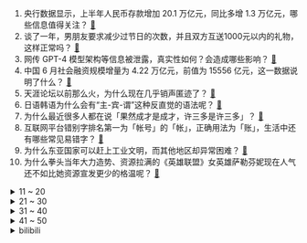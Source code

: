 1. 央行数据显示，上半年人民币存款增加 20.1 万亿元，同比多增 1.3 万亿元，哪些信息值得关注？ [:link:](https://www.zhihu.com/question/611544591)
2. 谈了一年，男朋友要求减少过节日的次数，并且双方互送1000元以内的礼物，这样正常吗？ [:link:](https://www.zhihu.com/question/610690679)
3. 网传 GPT-4 模型架构等信息被泄露，真实性如何？会造成哪些影响？ [:link:](https://www.zhihu.com/question/611498370)
4. 中国 6 月社会融资规模增量为 4.22 万亿元，前值为 15556 亿元，这一数据说明了什么？ [:link:](https://www.zhihu.com/question/611556469)
5. 天涯论坛以前那么火，为什么现在几乎销声匿迹了？ [:link:](https://www.zhihu.com/question/601009724)
6. 日语韩语为什么会有“主-宾-谓”这种反直觉的语法呢？ [:link:](https://www.zhihu.com/question/611438013)
7. 为什么最近很多人都在说「果然成才是成才，许三多是许三多」？ [:link:](https://www.zhihu.com/question/611298085)
8. 互联网平台错别字排名第一为「帐号」的「帐」，正确用法为「账」，生活中还有哪些常见易错字？ [:link:](https://www.zhihu.com/question/611475066)
9. 为什么东亚国家可以赶上工业文明，而其他地区却异常困难？ [:link:](https://www.zhihu.com/question/600700914)
10. 为什么拳头当年大力造势、资源拉满的《英雄联盟》女英雄萨勒芬妮现在人气还不如比她资源宣发更少的格温呢？ [:link:](https://www.zhihu.com/question/611164901)
<details>
<summary>11 ~ 20</summary>

11. 北京多家青旅拒接「35 岁以上顾客」，商家称生活习惯不同、不好管理，律师称不能认定违规，如何看待此事？ [:link:](https://www.zhihu.com/question/611535775)
12. 警方通报无锡3岁女童事件调查结果，「未发现女孩被人猥亵」，大家如何看待此次事件？ [:link:](https://www.zhihu.com/question/611602176)
13. 《水浒传》这么好的ip，为什么没有什么有名气的游戏？ [:link:](https://www.zhihu.com/question/419841444)
14. 《狂飙》里的高启强干嚼咖啡不加糖是什么感觉？这样干嚼咖啡会比冲泡喝更提神吗？ [:link:](https://www.zhihu.com/question/582009928)
15. 回顾上半年的「百模大战」，普通人生活已经被 AI 大模型改变了吗？哪些行业已经实际受到了影响？ [:link:](https://www.zhihu.com/question/611201704)
16. 宝格丽官网疑把台湾列为国家，随后宝格丽官方致歉称「已立即纠正」，如何看待此事？对该品牌有何影响？ [:link:](https://www.zhihu.com/question/611532590)
17. 有没有明明挺烧钱但自己就是戒不掉的爱好？ [:link:](https://www.zhihu.com/question/603320586)
18. 为什么碳水和糖才是长胖元凶，明明脂肪热量更高啊？ [:link:](https://www.zhihu.com/question/406770433)
19. 为什么大量文明都以六的倍数的进制对时间计量？ [:link:](https://www.zhihu.com/question/610978422)
20. 从 AI 问答到各种办公插件，你是否已经对大模型应用形成了依赖？你生活中有哪些「离不开 AI」的场景？ [:link:](https://www.zhihu.com/question/611201923)
</details>
<details>
<summary>21 ~ 30</summary>

21. 黄蓉死在襄阳的时候，黄药师为什么不来救女儿？ [:link:](https://www.zhihu.com/question/598195157)
22. 因为父母给买了套房，弟弟心有不满，如何才能化解姐弟矛盾? [:link:](https://www.zhihu.com/question/609356681)
23. 如何看待全新 iPad Pro 将采用 OLED 屏幕？ [:link:](https://www.zhihu.com/question/611254951)
24. EDG 因合同纠纷正式起诉 Scout 选手，将于 7 月 20 号开庭，目前案件进展如何？ [:link:](https://www.zhihu.com/question/611498250)
25. 既然第二罚故意不进抢篮板可以拿三分，为什么不到最后几乎没人这么做？ [:link:](https://www.zhihu.com/question/603457921)
26. 《原神》1.6 ，2.8，3.8三个版本的夏日活动哪个版本给你的感触最深？ [:link:](https://www.zhihu.com/question/611428391)
27. 法学学生能否进入法检部门后积累案源再做律师? [:link:](https://www.zhihu.com/question/609713049)
28. 你们怀念快中考时的那个夏天吗？ [:link:](https://www.zhihu.com/question/609086552)
29. 高达系列中最浮夸的高达是什么？ [:link:](https://www.zhihu.com/question/327946257)
30. 「颜宁之问」反映出国内科研现状中怎样的问题？「你做这个能发几分的文章」的质疑真的存在吗？ [:link:](https://www.zhihu.com/question/611488349)
</details>
<details>
<summary>31 ~ 40</summary>

31. 电影《八角笼中》适合孩子去看吗？ [:link:](https://www.zhihu.com/question/609367058)
32. 猫咪在多少度会觉得热？ [:link:](https://www.zhihu.com/question/473171359)
33. 到了高三，大家都说要逆袭，那为什么那么多人会逆袭失败? [:link:](https://www.zhihu.com/question/607278076)
34. 你怎么看待网络上售卖的高三解题技巧呢？ [:link:](https://www.zhihu.com/question/611215491)
35. 求职者称举报21家「已读不回」「索要简历不回」的公司，平台回应「已读不回不违规」，如何看待此事？ [:link:](https://www.zhihu.com/question/611472833)
36. 夏日护肤的重点是什么？如何让肌肤顺利度过高温天气？ [:link:](https://www.zhihu.com/question/607460784)
37. 富士康退出印度芯片工厂计划，规模 195 亿美元，系其最大海外项目之一，或出于哪些原因？透露哪些信息？ [:link:](https://www.zhihu.com/question/611467869)
38. 可以分享一张你觉得有意义的照片吗？ [:link:](https://www.zhihu.com/question/600181077)
39. 如何看待此次杭州第19届亚运会，乒乓球比赛的参赛名单？ [:link:](https://www.zhihu.com/question/611299643)
40. 北京 9 位高校学生将跨省转学，有学生从「北大」转至「武大」，什么情况可以转学？大学转学需要什么流程？ [:link:](https://www.zhihu.com/question/611509843)
</details>
<details>
<summary>41 ~ 50</summary>

41. 中国 6 月新增人民币贷款 30500 亿元，前值为 13628 亿元，哪些信息值得关注？ [:link:](https://www.zhihu.com/question/611556358)
42. 2023 年上半年社融规模增量 21.55 万亿元，同比多 4754 亿元，这一数据说明什么？ [:link:](https://www.zhihu.com/question/611544604)
43. IAEA 总干事称福岛核污水可饮用、游泳，外交部回应「建议日方好好利用核污水」，有哪些信息值得关注？ [:link:](https://www.zhihu.com/question/611518185)
44. 调查称超 9 成消费者认为演唱会票价贵，超 3 成看演唱会花超 2000 元，演唱会门票这么贵值不值？ [:link:](https://www.zhihu.com/question/611513753)
45. 如何评价7月新番动画《僵尸百分百~变成僵尸之前想做的100件事》第一集? [:link:](https://www.zhihu.com/question/611223577)
46. 媒体评颜宁之问，称「年轻人的想象力和好奇心，从不会毫无意义」，如果让你来回答颜宁的问题，你会怎么答？ [:link:](https://www.zhihu.com/question/611495643)
47. 数字人民币 SIM 卡硬钱包功能将上线，支持无电支付，断网、熄屏、无电关机也可使用，哪些信息值得关注？ [:link:](https://www.zhihu.com/question/611492903)
48. ChatGPT 流量遇到瓶颈，是用户新鲜感过去了吗？大模型产品未来应如何从 to C 转向 to B？ [:link:](https://www.zhihu.com/question/611201347)
49. 怎么知道一名研究生有没有科研潜力？ [:link:](https://www.zhihu.com/question/367370829)
50. 猫中暑能自己恢复吗？ [:link:](https://www.zhihu.com/question/347582817)
</details><details>
<summary>bilibili</summary>

</details>